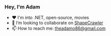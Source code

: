 ### Hey, I'm Adam

- ❤️ I'm into .NET, open-source, movies
- 👯 I’m looking to collaborate on [ShapeCrawler](https://github.com/ShapeCrawler/ShapeCrawler)
- 📫 How to reach me:  theadamo86@gmail.com
